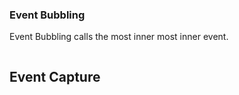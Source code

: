 ### Event Bubbling 
Event Bubbling calls the most inner most inner event.

```
```



## Event Capture
